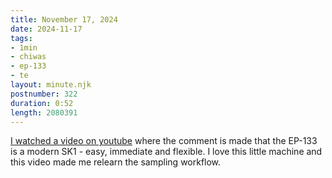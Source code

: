 ```yaml
---
title: November 17, 2024
date: 2024-11-17
tags:
- 1min
- chiwas
- ep-133
- te
layout: minute.njk
postnumber: 322
duration: 0:52
length: 2080391
---
```

[I watched a video on youtube](https://www.youtube.com/watch?v=NW79mQooTT8) where the comment is made that the EP-133 is a modern SK1 - easy, immediate and flexible. I love this little machine and this video made me relearn the sampling workflow. 